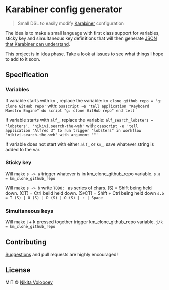 # Karabiner config generator
> Small DSL to easily modify [Karabiner](https://github.com/tekezo/Karabiner-Elements) configuration

The idea is to make a small language with first class support for variables, sticky key and simultaneous key definitions that will then generate [JSON that Karabiner can understand](https://pqrs.org/osx/karabiner/json.html).

This project is in idea phase. Take a look at [issues](../../issues/) to see what things I hope to add to it soon.

## Specification
### Variables
If variable starts with `km_`, replace the variable:
`km_clone_github_repo = 'g: clone GitHub repo'`
with:
`osascript -e 'tell application "Keyboard Maestro Engine" do script "g: clone GitHub repo" end tell`

If variable starts with `alf_`, replace the variable:
`alf_search_lobsters = 'lobsters', 'nikivi.search-the-web'`
with:
`osascript -e 'tell application "Alfred 3" to run trigger "lobsters" in workflow "nikivi.search-the-web" with argument ""'`

If variable does not start with either `alf_` or `km_`, save whatever string is added to the var.

### Sticky key
Will make `s -> a` trigger whatever is in km_clone_github_repo variable.
`s.a = km_clone_github_repo`

Will make `s -> b` write `TODO: ` as series of chars. (S) = Shift being held down. (CT) = Ctrl beild held down.
(S/CT) = Shift + Ctrl being held down
`s.b = T (S) | O (S) | D (S) | O (S) | : | Space`

### Simultaneous keys
Will make j + k pressed together trigger km_clone_github_repo variable.
`j/k = km_clone_github_repo`

## Contributing
[Suggestions](../../issues/) and pull requests are highly encouraged!

## License
MIT © [Nikita Voloboev](https://nikitavoloboev.xyz)